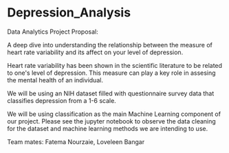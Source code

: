 # Depression_Analysis

Data Analytics 
Project Proposal:

A deep dive into understanding the relationship between the measure of heart rate variability and its affect on your level of depression.

Heart rate variability has been shown in the scientific literature to be related to one's level of depression. This measure can play a key role in assesing the mental health of an individual.

We will be using an NIH dataset filled with questionnaire survey data that classifies depression from a 1-6 scale.

We will be using classification as the main Machine Learning component of our project. Please see the jupyter notebook to observe the data cleaning for the dataset and machine learning methods we are intending to use.

Team mates: Fatema Nourzaie, Loveleen Bangar
